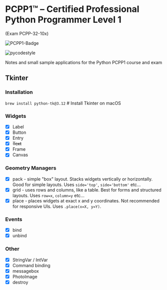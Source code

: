 # PCPP1™ – Certified Professional Python Programmer Level 1
 (Exam PCPP-32-10x) 

![PCPP1-Badge](https://images.credly.com/images/37e26478-d80c-43e8-80eb-ec492f3a26c1/image.png)

![pycodestyle](https://github.com/crmpicco/pcpp1_notes/actions/workflows/pycodestyle.yml/badge.svg)

Notes and small sample applications for the Python PCPP1 course and exam

## Tkinter
### Installation
`brew install python-tk@3.12` # Install Tkinter on macOS

### Widgets
- [x] Label
- [x] Button
- [x] Entry
- [x] ~~Text~~
- [x] Frame
- [x] Canvas

### Geometry Managers
- [x] pack - simple "box" layout. Stacks widgets vertically or horizontally. Good for simple layouts. Uses `side='top'`, `side='bottom'` etc...
- [x] grid - uses rows and columns, like a table. Best for forms and structured layouts. Uses `row=x`, `column=y` etc...
- [x] place - places widgets at exact x and y coordinates. Not recommended for responsive UIs. Uses `.place(x=X, y=Y)`.

### Events
- [x] bind
- [x] unbind 

### Other
- [x] StringVar / IntVar
- [x] Command binding
- [x] messagebox
- [x] PhotoImage
- [x] destroy
